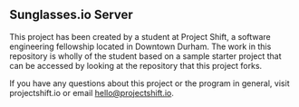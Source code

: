 ## Sunglasses.io Server

This project has been created by a student at Project Shift, a software engineering fellowship located in Downtown Durham. The work in this repository is wholly of the student based on a sample starter project that can be accessed by looking at the repository that this project forks.

If you have any questions about this project or the program in general, visit projectshift.io or email hello@projectshift.io.
